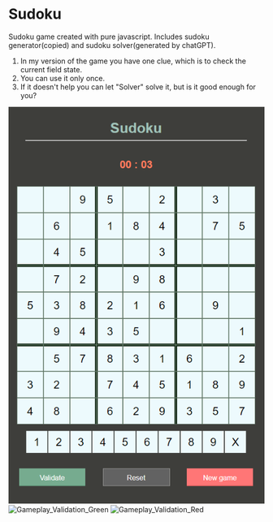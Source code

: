 # Sudoku
Sudoku game created with pure javascript. Includes sudoku generator(copied) and sudoku solver(generated by chatGPT).

1. In my version of the game you have one clue, which is to check the current field state.
2. You can use it only once.
3. If it doesn't help you can let "Solver" solve it, but is it good enough for you?


![Gameplay](/images/board.png)
![Gameplay_Validation_Green](/images/validation_green.png.png)
![Gameplay_Validation_Red](/images/validation_red.png.png)